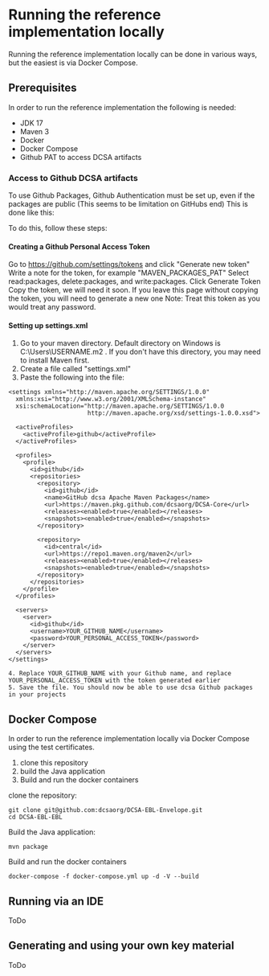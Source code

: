 # Running the reference implementation locally
Running the reference implementation locally can be done in various ways, but the easiest is via Docker Compose.

## Prerequisites
In order to run the reference implementation the following is needed:
* JDK 17
* Maven 3
* Docker
* Docker Compose
* Github PAT to access DCSA artifacts

### Access to Github DCSA artifacts

To use Github Packages, Github Authentication must be set up, even if the packages are public (This seems to be limitation on GitHubs end)
This is done like this:

To do this, follow these steps:

#### Creating a Github Personal Access Token
Go to https://github.com/settings/tokens and click "Generate new token"
Write a note for the token, for example "MAVEN_PACKAGES_PAT"
Select read:packages, delete:packages, and write:packages.
Click Generate Token
Copy the token, we will need it soon. If you leave this page without copying the token, you will need to generate a new one
Note: Treat this token as you would treat any password.

#### Setting up settings.xml

1. Go to your maven directory. Default directory on Windows is C:\Users\USERNAME\.m2 . If you don't have this directory, you may need to install Maven first.
2. Create a file called "settings.xml"
3. Paste the following into the file:
```
<settings xmlns="http://maven.apache.org/SETTINGS/1.0.0"
  xmlns:xsi="http://www.w3.org/2001/XMLSchema-instance"
  xsi:schemaLocation="http://maven.apache.org/SETTINGS/1.0.0
                      http://maven.apache.org/xsd/settings-1.0.0.xsd">

  <activeProfiles>
    <activeProfile>github</activeProfile>
  </activeProfiles>

  <profiles>
    <profile>
      <id>github</id>
      <repositories>
        <repository>
          <id>github</id>
          <name>GitHub dcsa Apache Maven Packages</name>
          <url>https://maven.pkg.github.com/dcsaorg/DCSA-Core</url>
          <releases><enabled>true</enabled></releases>
          <snapshots><enabled>true</enabled></snapshots>
        </repository>

        <repository>
          <id>central</id>
          <url>https://repo1.maven.org/maven2</url>
          <releases><enabled>true</enabled></releases>
          <snapshots><enabled>true</enabled></snapshots>
        </repository>
      </repositories>
    </profile>
  </profiles>

  <servers>
    <server>
      <id>github</id>
      <username>YOUR_GITHUB_NAME</username>
      <password>YOUR_PERSONAL_ACCESS_TOKEN</password>
    </server>
  </servers>
</settings>
```

    4. Replace YOUR_GITHUB_NAME with your Github name, and replace YOUR_PERSONAL_ACCESS_TOKEN with the token generated earlier
    5. Save the file. You should now be able to use dcsa Github packages in your projects

## Docker Compose
In order to run the reference implementation locally via Docker Compose using the test certificates.
1. clone this repository
2. build the Java application
3. Build and run the docker containers

clone the repository:
```shell
git clone git@github.com:dcsaorg/DCSA-EBL-Envelope.git
cd DCSA-EBL-EBL
```
Build the Java application:
```shell
mvn package
```
Build and run the docker containers
```shell
docker-compose -f docker-compose.yml up -d -V --build
```

## Running via an IDE
ToDo

## Generating and using your own key material
ToDo
